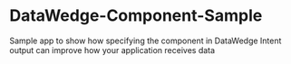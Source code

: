 # DataWedge-Component-Sample
Sample app to show how specifying the component in DataWedge Intent output can improve how your application receives data
